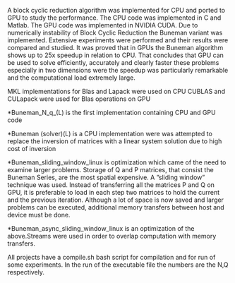 A block cyclic reduction algorithm was implemented for CPU and ported to GPU to study the performance.
The CPU code was implemented in C and Matlab. The GPU code was implemented in NVIDIA CUDA. 
Due to numerically instability of Block Cyclic Reduction the Buneman variant was implemented. 
Extensive experiments were performed and their results were compared and studied. 
It was proved that in GPUs the Buneman algorithm shows up to 25x speedup in relation to CPU.
 That concludes that GPU can be used to solve efficiently, accurately and clearly
faster these problems especially in two dimensions were the speedup was particularly
remarkable and the computational load extremely large.

MKL implementations for Blas and Lapack were used on CPU
CUBLAS and CULapack were used for Blas operations on GPU

*Buneman_N_q_(L) is the first implementation containing CPU and GPU code

*Buneman (solver)(L) is a CPU implementation were was attempted to replace the inversion of matrices
with a linear system solution due to high cost of inversion

*Buneman_sliding_window_linux is optimization which came of
the need to examine larger problems. Storage of Q and P matrices, that consist the
Buneman Series, are the most spatial expensive. A ”sliding window” technique was
used. Instead of transferring all the matrices P and Q on GPU, it is preferable to load
in each step two matrices to hold the current and the previous iteration. Although
a lot of space is now saved and larger problems can be executed, additional memory
transfers between host and device must be done.


*Buneman_async_sliding_window_linux  is an optimization of the above.Streams were used in order
to overlap computation with memory transfers.

All projects have a compile.sh bash script for compilation and for run of some experiments. In the run of the
executable file the numbers are the N,Q respectively.


